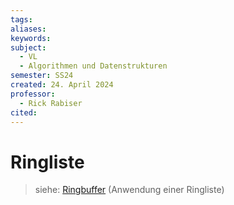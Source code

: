 ```yaml
---
tags: 
aliases: 
keywords: 
subject:
  - VL
  - Algorithmen und Datenstrukturen
semester: SS24
created: 24. April 2024
professor:
  - Rick Rabiser
cited:
---
```

 

# Ringliste

> siehe: [Ringbuffer](Ringbuffer.md) (Anwendung einer Ringliste)
